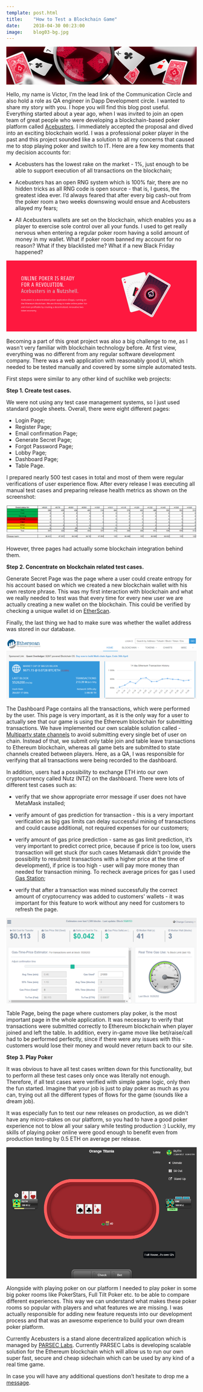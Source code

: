 ```yaml
---
template: post.html
title:    "How to Test a Blockchain Game"
date:     2018-04-30 00:23:00
image:    blog03-bg.jpg
---
```


<img src="/img/blog/blog03-banner.jpg">

Hello, my name is Victor, I’m the lead link of the Communication Circle and also hold a role as QA engineer in Dapp Development circle. I wanted to share my story with you. I hope you will find this blog post useful. Everything started about a year ago, when I was invited to join an open team of great people who were developing a blockchain-based poker platform called <a href="https://dapp.acebusters.com/lobby">Acebusters</a>. I immediately accepted the proposal and dived into an exciting blockchain world. I was a professional poker player in the past and this project sounded like a solution to all my concerns that caused me to stop playing poker and switch to IT. Here are a few key moments that my decision accounts for:

- Acebusters has the lowest rake on the market - 1%, just enough to be able to support execution of all transactions on the blockchain;

- Acebusters has an open RNG system which is 100% fair, there are no hidden tricks as all RNG code is open source - that is, I guess, the greatest idea ever. I’d always feared that after every big cash-out from the poker room a two weeks downswing would ensue and Acebusters allayed my fears;

- All Acebusters wallets are set on the blockchain, which enables you as a player to exercise sole control over all your funds. I used to get really nervous when entering a regular poker room having a solid amount of money in my wallet. What if poker room banned my account for no reason? What if they blacklisted me? What if a new Black Friday happened?

<img src="/img/blog/blog03-01.jpg">

Becoming a part of this great project was also a big challenge to me, as I wasn't very familiar with blockchain technology before. At first view, everything was no different from any regular software development company. There was a web application with reasonably good UI, which needed to be tested manually and covered by some simple automated tests.

First steps were similar to any other kind of suchlike web projects:

<b>Step 1. Create test cases.</b>

We were not using any test case management systems, so I just used standard google sheets. Overall, there were eight different pages:

- Login Page;
- Register Page;
- Email confirmation Page;
- Generate Secret Page;
- Forgot Password Page;
- Lobby Page;
- Dashboard Page;
- Table Page.

I prepared nearly 500 test cases in total and most of them were regular verifications of user experience flow. After every release I was executing all manual test cases and preparing release health metrics as shown on the screenshot:

<img src="/img/blog/blog03-02.png">

However, three pages had actually some blockchain integration behind them.

<b>Step 2. Concentrate on blockchain related test cases.</b>

Generate Secret Page was the page where a user could create entropy for his account based on which we created a new blockchain wallet with his own restore phrase. This was my first interaction with blockchain and what we really needed to test was that every time for every new user we are actually creating a new wallet on the blockchain. This could be verified by checking a unique wallet id on <a href="https://etherscan.io/">EtherScan</a>.

Finally, the last thing we had to make sure was whether the wallet address was stored in our database.

<img src="/img/blog/blog03-03.png">

The Dashboard Page contains all the transactions, which were performed by the user. This page is very important, as it is the only way for a user to actually see that our game is using the Ethereum blockchain for submitting transactions. We have implemented our own scalable solution called - <a href="https://www.acebusters.com/files/acebusters_yellowpaper.pdf">Multiparty state channels</a> to avoid submitting every single bet of user on chain. Instead of that, we submit only table join and table leave transactions to Ethereum blockchain, whereas all game bets are submitted to state channels created between players. Here, as a QA, I was responsible for verifying that all transactions were being recorded to the dashboard.

In addition, users had a possibility to exchange ETH into our own cryptocurrency called Nutz (NTZ) on the dashboard. There were lots of different test cases such as:

- verify that we show appropriate error message if user does not have MetaMask installed;

- verify amount of gas prediction for transaction - this is a very important verification as big gas limits can delay successful mining of transactions and could cause additional, not required expenses for our customers;

- verify amount of gas price prediction - same as gas limit prediction, it’s very important to predict correct price, because if price is too low, users transaction will get stuck (for such cases Metamask didn't provide the possibility to resubmit transactions with a higher price at the time of development), if price is too high - user will pay more money than needed for transaction mining. To recheck average prices for gas I used <a href="https://ethgasstation.info/">Gas Station</a>;

- verify that after a transaction was mined successfully the correct amount of cryptocurrency was added to customers' wallets - it was important for this feature to work without any need for customers to refresh the page.

<img src="/img/blog/blog03-04.png">

Table Page, being the page where customers play poker, is the most important page in the whole application. It was necessary to verify that transactions were submitted correctly to Ethereum blockchain when player joined and left the table. In addition, every in-game move like bet/raise/call had to be performed perfectly, since if there were any issues with this - customers would lose their money and would never return back to our site.

<b>Step 3. Play Poker</b>

It was obvious to have all test cases written down for this functionality, but to perform all these test cases only once was literally not enough. Therefore, if all test cases were verified with simple game logic, only then the fun started. Imagine that your job is just to play poker as much as you can, trying out all the different types of flows for the game (sounds like a dream job).

It was especially fun to test our new releases on production, as we didn't have any micro-stakes on our platform, so you had to have a good poker experience not to blow all your salary while testing production :) Luckily, my skills of playing poker online were good enough to benefit even from production testing by 0.5 ETH on average per release.

<img src="/img/blog/blog03-05.png">

Alongside with playing poker on our platform I needed to play poker in some big poker rooms like PokerStars, Full Tilt Poker etc. to be able to compare different experiences. This way we can understand what makes these poker rooms so popular with players and what features we are missing. I was actually responsible for adding new feature requests into our development process and that was an awesome experience to build your own dream poker platform.

Currently Acebusters is a stand alone decentralized application which is managed by <a href="https://www.parseclabs.org/">PARSEC Labs</a>. Currently PARSEC Labs is developing scalable solution for the Ethereum blockchain which will allow us to run our own super fast, secure and cheap sidechain which can be used by any kind of a real time game.

In case you will have any additional questions don’t hesitate to drop me a <a href="mailto:victor@parseclabs.org">message</a>.
